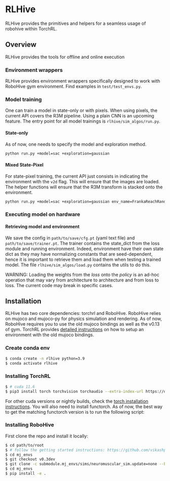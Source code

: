 # RLHive

RLHive provides the primitives and helpers for a seamless usage of robohive within TorchRL.

## Overview
RLHive provides the tools for offline and online execution

### Environment wrappers

RLHive provides environment wrappers specifically designed to work with RoboHive
gym environment.
Find examples in `test/test_envs.py`.

### Model training

One can train a model in state-only or with pixels.
When using pixels, the current API covers the R3M pipeline. Using a plain CNN is
an upcoming feature.
The entry point for all model trainings is `rlhive/sim_algos/run.py`.

#### State-only

As of now, one needs to specify the model and exploration method.
```bash
python run.py +model=sac +exploration=gaussian
```

#### Mixed State-Pixel

For state-pixel training, the current API just consists in indicating the environment
with the `v2d` flag. This will ensure that the images are loaded. The helper functions
will ensure that the R3M transform is stacked onto the environment.

```bash
python run.py +model=sac +exploration=gaussian env_name=FrankaReachRandom_v2d-v0
```

### Executing model on hardware

#### Retrieving model and environment
We save the config in `path/to/save/cfg.pt` (yaml text file) and `path/to/save/trainer.pt`.
The trainer contains the state_dict from the loss module and running environment.
Indeed, environment have their own state dict as they may have normalizing constants that
are seed-dependent, hence it is important to retrieve them and load them when testing
a trained model.
The file `rlhive/sim_algos/load.py` contains the utils to do this.

WARNING: Loading the weights from the _loss_ onto the _policy_ is an ad-hoc operation that
may vary from architecture to architecture and from loss to loss. The current code may break
in specific cases.

## Installation
RLHive has two core dependencies: torchrl and RoboHive. RoboHive relies on mujoco 
and mujoco-py for physics simulation and rendering. As of now, RoboHive requires 
you to use the old mujoco bindings as well as the v0.13 of gym.
TorchRL provides [detailed instructions](https://github.com/facebookresearch/rl/pull/375) 
on how to setup an environment with the old mujoco bindings.

### Create conda env
```bash
$ conda create -n rlhive python=3.9
$ conda activate rlhive
```

### Installing TorchRL
```bash
$ # cuda 11.6
$ pip3 install torch torchvision torchaudio --extra-index-url https://download.pytorch.org/whl/cu116
```
For other cuda versions or nightly builds, check the [torch installation instructions](https://pytorch.org/get-started/locally/).
You will also need to install functorch. As of now, the best way to get the matching functorch version is to run the following script:


### Installing RoboHive
First clone the repo and install it locally:
```bash
$ cd path/to/root
$ # follow the getting started instructions: https://github.com/vikashplus/mj_envs/tree/v0.3dev#getting-started
$ cd mj_envs
$ git checkout v0.3dev
$ git clone -c submodule.mj_envs/sims/neuromuscular_sim.update=none --branch v0.3dev --recursive https://github.com/vikashplus/mj_envs.git
$ cd mj_envs
$ pip install -e .
```
